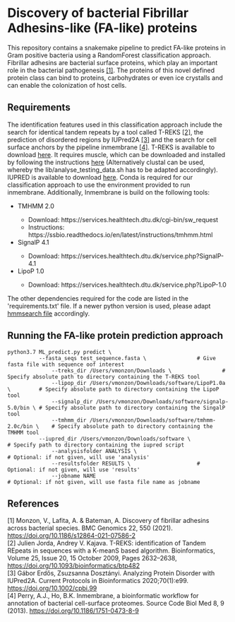 # Discovery of bacterial Fibrillar Adhesins-like (FA-like) proteins
This repository contains a snakemake pipeline to predict FA-like proteins in Gram positive bacteria using a RandomForest classification approach.
Fibrillar adhesins are bacterial surface proteins, which play an important role in the bacterial pathogenesis [[1]](#1). The proteins of this novel defined protein class can bind
to proteins, carbohydrates or even ice crystalls and can enable the colonization of host cells. <br/>
## Requirements
The identification features used in this classification approach include the search for identical tandem repeats by a tool called T-REKS [[2]](#2), the prediction of disordered regions by IUPred2A [[3]](#3) and the search for cell surface anchors by the pipeline inmembrane [[4]](#4). T-REKS is available to download [here](https://bioinfo.crbm.cnrs.fr/index.php?route=tools&tool=3). It requires muscle, which can be downloaded and installed by following the instructions [here](https://drive5.com/muscle5/manual/install.html) (Alternatively clustal can be used, whereby the lib/analyse_testing_data.sh has to be adapted accordingly). IUPRED is available to download [here](https://iupred2a.elte.hu/download_new). Conda is required for our classification approach to use the environment provided to run inmembrane. Additionally, Inmembrane is build on the following tools:<br>

<ul>
<li>TMHMM 2.0</li>
<ul>
<li> Download: https://services.healthtech.dtu.dk/cgi-bin/sw_request </li>
<li> Instructions: https://ssbio.readthedocs.io/en/latest/instructions/tmhmm.html </li>
</ul>
<li>SignalP 4.1</li>
<ul>
<li> Download: https://services.healthtech.dtu.dk/service.php?SignalP-4.1 </li>
</ul>
<li>LipoP 1.0</li>
<ul>
<li> Download: https://services.healthtech.dtu.dk/service.php?LipoP-1.0 </li>
</ul>
</ul>

The other dependencies required for the code are listed in the 'requirements.txt' file. If a newer python version is used, please adapt [hmmsearch file](lib/run_hmmsearch.sh) accordingly. 

## Running the FA-like protein prediction approach
```
python3.7 ML_predict.py predict \
	      --fasta_seqs test_sequence.fasta \				# Give fasta file with sequence oof interest
              --treks_dir /Users/vmonzon/Downloads \				# Specify absolute path to directory containing the T-REKS tool
              --lipop_dir /Users/vmonzon/Downloads/software/LipoP1.0a \         # Specify absolute path to directory containing the LipoP tool
              --signalp_dir /Users/vmonzon/Downloads/software/signalp-5.0/bin \ # Specify absolute path to directory containing the SingalP tool
              --tmhmm_dir /Users/vmonzon/Downloads/software/tmhmm-2.0c/bin \    # Specify absolute path to directory containing the TMHMM tool
	      --iupred_dir /Users/vmonzon/Downloads/software \		    	# Specify path to directory containing the iupred script
              --analysisfolder ANALYSIS \                           	   	# Optional: if not given, will use 'analysis'
              --resultsfolder RESULTS \						# Optional: if not given, will use 'results'
              --jobname NAME                              	    		# Optional: if not given, will use fasta file name as jobname
```

## References
<a id="1">[1]</a>
Monzon, V., Lafita, A. & Bateman, A. 
Discovery of fibrillar adhesins across bacterial species.
BMC Genomics 22, 550 (2021). https://doi.org/10.1186/s12864-021-07586-2 <br>
<a id="2">[2]</a>
Julien Jorda, Andrey V. Kajava.
T-REKS: identification of Tandem REpeats in sequences with a K-meanS based algorithm.
Bioinformatics, Volume 25, Issue 20, 15 October 2009, Pages 2632–2638, https://doi.org/10.1093/bioinformatics/btp482 <br>
<a id="3">[3]</a>
Gábor Erdős, Zsuzsanna Dosztányi. 
Analyzing Protein Disorder with IUPred2A. 
Current Protocols in Bioinformatics 2020;70(1):e99. https://doi.org/10.1002/cpbi.99 <br>
<a id="4">[4]</a>
Perry, A.J., Ho, B.K.
Inmembrane, a bioinformatic workflow for annotation of bacterial cell-surface proteomes.
Source Code Biol Med 8, 9 (2013). https://doi.org/10.1186/1751-0473-8-9